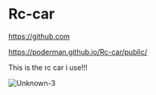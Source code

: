 # Rc-car

https://github.com

https://poderman.github.io/Rc-car/public/


This is the rc car i use!!!

![Unknown-3](https://user-images.githubusercontent.com/54966276/116627037-3689e400-a901-11eb-8c48-a42b1af331bd.jpeg)


